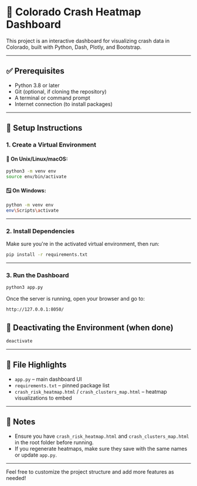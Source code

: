 
# 🚦 Colorado Crash Heatmap Dashboard

This project is an interactive dashboard for visualizing crash data in Colorado, built with Python, Dash, Plotly, and Bootstrap.

---

## ✅ Prerequisites

- Python 3.8 or later
- Git (optional, if cloning the repository)
- A terminal or command prompt
- Internet connection (to install packages)

---

## 🔧 Setup Instructions

### 1. Create a Virtual Environment

#### 🐧 On Unix/Linux/macOS:
```bash
python3 -m venv env
source env/bin/activate
```

#### 🪟 On Windows:
```bash
python -m venv env
env\Scripts\activate
```

---

### 2. Install Dependencies

Make sure you're in the activated virtual environment, then run:

```bash
pip install -r requirements.txt
```

---

### 3. Run the Dashboard

```bash
python3 app.py
```

Once the server is running, open your browser and go to:

```
http://127.0.0.1:8050/
```



## 🛑 Deactivating the Environment (when done)

```bash
deactivate
```

---

## 📂 File Highlights

- `app.py` – main dashboard UI
- `requirements.txt` – pinned package list
- `crash_risk_heatmap.html` / `crash_clusters_map.html` – heatmap visualizations to embed

---

## 🧠 Notes

- Ensure you have `crash_risk_heatmap.html` and `crash_clusters_map.html` in the root folder before running.
- If you regenerate heatmaps, make sure they save with the same names or update `app.py`.

---

Feel free to customize the project structure and add more features as needed!
